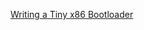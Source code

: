 [Writing a Tiny x86 Bootloader](https://www.joe-bergeron.com/posts/Writing%20a%20Tiny%20x86%20Bootloader/)
